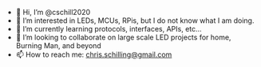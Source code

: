 - 👋 Hi, I’m @cschill2020
- 👀 I’m interested in LEDs, MCUs, RPis, but I do not know what I am doing.
- 🌱 I’m currently learning protocols, interfaces, APIs, etc...
- 💞️ I’m looking to collaborate on large scale LED projects for home, Burning Man, and beyond
- 📫 How to reach me: chris.schilling@gmail.com

<!---
cschill2020/cschill2020 is a ✨ special ✨ repository because its `README.md` (this file) appears on your GitHub profile.
You can click the Preview link to take a look at your changes.
--->
